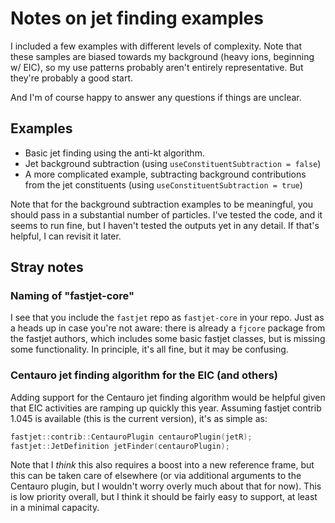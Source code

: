 # Notes on jet finding examples

I included a few examples with different levels of complexity. Note that these samples are biased towards my
background (heavy ions, beginning w/ EIC), so my use patterns probably aren't entirely representative. But
they're probably a good start.

And I'm of course happy to answer any questions if things are unclear.

## Examples

- Basic jet finding using the anti-kt algorithm.
- Jet background subtraction (using `useConstituentSubtraction = false`)
- A more complicated example, subtracting background contributions from the jet constituents (using
  `useConstituentSubtraction = true`)

Note that for the background subtraction examples to be meaningful, you should pass in a substantial number of
particles. I've tested the code, and it seems to run fine, but I haven't tested the outputs yet in any detail.
If that's helpful, I can revisit it later.

## Stray notes

### Naming of "fastjet-core"

I see that you include the `fastjet` repo as `fastjet-core` in your repo. Just as a heads up in case you're
not aware: there is already a `fjcore` package from the fastjet authors, which includes some basic fastjet
classes, but is missing some functionality. In principle, it's all fine, but it may be confusing.

### Centauro jet finding algorithm for the EIC (and others)

Adding support for the Centauro jet finding algorithm would be helpful given that EIC activities are ramping
up quickly this year. Assuming fastjet contrib 1.045 is available (this is the current version), it's as
simple as:

```c++
fastjet::contrib::CentauroPlugin centauroPlugin(jetR);
fastjet::JetDefinition jetFinder(centauroPlugin);
```

Note that I _think_ this also requires a boost into a new reference frame, but this can be taken care of
elsewhere (or via additional arguments to the Centauro plugin, but I wouldn't worry overly much about
that for now). This is low priority overall, but I think it should be fairly easy to support, at least in a
minimal capacity.

